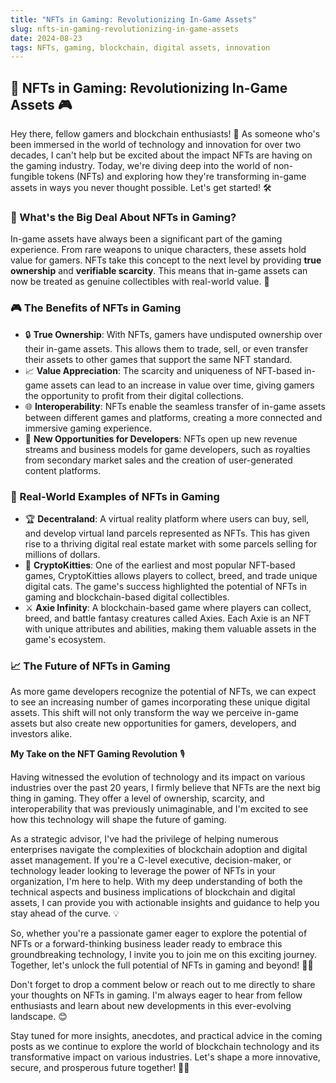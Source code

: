 ```yaml
---
title: "NFTs in Gaming: Revolutionizing In-Game Assets"
slug: nfts-in-gaming-revolutionizing-in-game-assets
date: 2024-08-23
tags: NFTs, gaming, blockchain, digital assets, innovation
---
```


## 🚀 NFTs in Gaming: Revolutionizing In-Game Assets 🎮

Hey there, fellow gamers and blockchain enthusiasts! 👋 As someone who's been immersed in the world of technology and innovation for over two decades, I can't help but be excited about the impact NFTs are having on the gaming industry. Today, we're diving deep into the world of non-fungible tokens (NFTs) and exploring how they're transforming in-game assets in ways you never thought possible. Let's get started! 🛠️

### 🤔 What's the Big Deal About NFTs in Gaming?

In-game assets have always been a significant part of the gaming experience. From rare weapons to unique characters, these assets hold value for gamers. NFTs take this concept to the next level by providing **true ownership** and **verifiable scarcity**. This means that in-game assets can now be treated as genuine collectibles with real-world value. 🤩

### 🎮 The Benefits of NFTs in Gaming

- 🔒 **True Ownership**: With NFTs, gamers have undisputed ownership over their in-game assets. This allows them to trade, sell, or even transfer their assets to other games that support the same NFT standard.
- 📈 **Value Appreciation**: The scarcity and uniqueness of NFT-based in-game assets can lead to an increase in value over time, giving gamers the opportunity to profit from their digital collections.
- 🌐 **Interoperability**: NFTs enable the seamless transfer of in-game assets between different games and platforms, creating a more connected and immersive gaming experience.
- 💼 **New Opportunities for Developers**: NFTs open up new revenue streams and business models for game developers, such as royalties from secondary market sales and the creation of user-generated content platforms.

### 🔮 Real-World Examples of NFTs in Gaming

- 🏆 **Decentraland**: A virtual reality platform where users can buy, sell, and develop virtual land parcels represented as NFTs. This has given rise to a thriving digital real estate market with some parcels selling for millions of dollars.
- 🐾 **CryptoKitties**: One of the earliest and most popular NFT-based games, CryptoKitties allows players to collect, breed, and trade unique digital cats. The game's success highlighted the potential of NFTs in gaming and blockchain-based digital collectibles.
- ⚔️ **Axie Infinity**: A blockchain-based game where players can collect, breed, and battle fantasy creatures called Axies. Each Axie is an NFT with unique attributes and abilities, making them valuable assets in the game's ecosystem.

### 📈 The Future of NFTs in Gaming

As more game developers recognize the potential of NFTs, we can expect to see an increasing number of games incorporating these unique digital assets. This shift will not only transform the way we perceive in-game assets but also create new opportunities for gamers, developers, and investors alike.

**My Take on the NFT Gaming Revolution** 🎙️

Having witnessed the evolution of technology and its impact on various industries over the past 20 years, I firmly believe that NFTs are the next big thing in gaming. They offer a level of ownership, scarcity, and interoperability that was previously unimaginable, and I'm excited to see how this technology will shape the future of gaming.

As a strategic advisor, I've had the privilege of helping numerous enterprises navigate the complexities of blockchain adoption and digital asset management. If you're a C-level executive, decision-maker, or technology leader looking to leverage the power of NFTs in your organization, I'm here to help. With my deep understanding of both the technical aspects and business implications of blockchain and digital assets, I can provide you with actionable insights and guidance to help you stay ahead of the curve. 💡

So, whether you're a passionate gamer eager to explore the potential of NFTs or a forward-thinking business leader ready to embrace this groundbreaking technology, I invite you to join me on this exciting journey. Together, let's unlock the full potential of NFTs in gaming and beyond! 🚀✨

Don't forget to drop a comment below or reach out to me directly to share your thoughts on NFTs in gaming. I'm always eager to hear from fellow enthusiasts and learn about new developments in this ever-evolving landscape. 😊

Stay tuned for more insights, anecdotes, and practical advice in the coming posts as we continue to explore the world of blockchain technology and its transformative impact on various industries. Let's shape a more innovative, secure, and prosperous future together! 💪🔥
